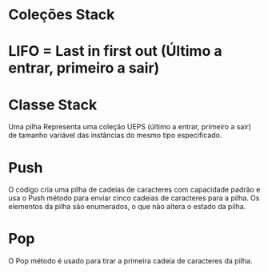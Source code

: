 # Coleções Stack

# LIFO = Last in first out (Último a entrar, primeiro a sair)

# Classe Stack
Uma pilha Representa uma coleção UEPS (último a entrar, primeiro a sair) de tamanho variável das instâncias do mesmo tipo especificado.

# Push
O código cria uma pilha de cadeias de caracteres com capacidade padrão e usa o Push método para enviar cinco cadeias de caracteres para a pilha. Os elementos da pilha são enumerados, o que não altera o estado da pilha. 

# Pop
O Pop método é usado para tirar a primeira cadeia de caracteres da pilha.
